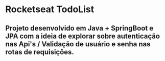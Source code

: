 # Rocketseat TodoList

<h2> Projeto desenvolvido em Java + SpringBoot e JPA com a ideia de explorar sobre autenticação nas Api's / Validação de usuário e senha nas rotas de requisições. </h2> 
